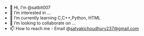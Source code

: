 - 👋 Hi, I’m @satbit007
- 👀 I’m interested in ...
- 🌱 I’m currently learning C,C++,Python, HTML
- 💞️ I’m looking to collaborate on ...
- 📫 How to reach me - Email @satyakichoudhury237@gmail.com

<!---
satbit007/satbit007 is a ✨ special ✨ repository because its `README.md` (this file) appears on your GitHub profile.
You can click the Preview link to take a look at your changes.
--->
